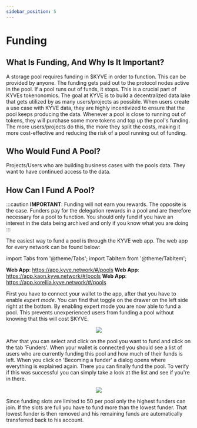 ```yaml
---
sidebar_position: 5
---
```


# Funding

## What Is Funding, And Why Is It Important?

A storage pool requires funding in $KYVE in order to function. This can be provided by anyone. The funding gets paid out to the protocol nodes active in the pool. If a pool runs out of funds, it stops. This is a crucial part of KYVEs tokenonomics. The goal at KYVE is to build a decentralized data lake that gets utilized by as many users/projects as possible. When users create a use case with KYVE data, they are highly incentivized to ensure that the pool keeps producing the data. Whenever a pool is close to running out of tokens, they will purchase some more tokens and top up the pool's funding. The more users/projects do this, the more they split the costs, making it more cost-effective and reducing the risk of a pool running out of funding.

## Who Would Fund A Pool?

Projects/Users who are building business cases with the pools data. They want to have continued access to the data.

## How Can I Fund A Pool?

:::caution
**IMPORTANT**: Funding will not earn you rewards. The opposite is the case. Funders pay for the delegation rewards in a pool and are therefore necessary for a pool to function. You should only fund if you have an interest in the data being archived and only if you know what you are doing
:::

The easiest way to fund a pool is through the KYVE web app. The web app for every network can be found below:

import Tabs from '@theme/Tabs';
import TabItem from '@theme/TabItem';

<Tabs groupId="network">
  <TabItem value="kyve" label="Mainnet">
    <strong>Web App</strong>: <a href="https://app.kyve.network/#/pools">https://app.kyve.network/#/pools</a>
  </TabItem>
  <TabItem value="kaon" label="Kaon">
    <strong>Web App</strong>: <a href="https://app.kaon.kyve.network/#/pools">https://app.kaon.kyve.network/#/pools</a>
  </TabItem>
  <TabItem value="korellia" label="Korellia">
    <strong>Web App</strong>: <a href="https://app.korellia.kyve.network/#/pools">https://app.korellia.kyve.network/#/pools</a>
  </TabItem>
</Tabs>

First you have to connect your wallet to the app, after that you have to enable _expert mode_. You can find that toggle on the drawer on the left side right at the bottom. By enabling expert mode you are now able to fund a pool. This prevents unexperienced users from funding a pool without knowing that this will cost $KYVE.

<p align="center">
  <img src="/img/expert_mode.png" />
</p>

After that you can select and click on the pool you want to fund and click on the tab 'Funders'. When your wallet is connected you should see a list of users who are currently funding this pool and how much of their funds is left. When you click on 'Becoming a funder' a dialog opens where everything is explained again. There you can finally fund the pool. To verify if this was successful you can simply take a look at the list and see if you're in there.

<p align="center">
  <img src="/img/becoming_funder.png" />
</p>

Since funding slots are limited to 50 per pool only the highest funders can join. If the slots are full you have to fund more than the lowest funder. That lowest funder is then removed and his remaining funds are automatically transferred back to his account.
